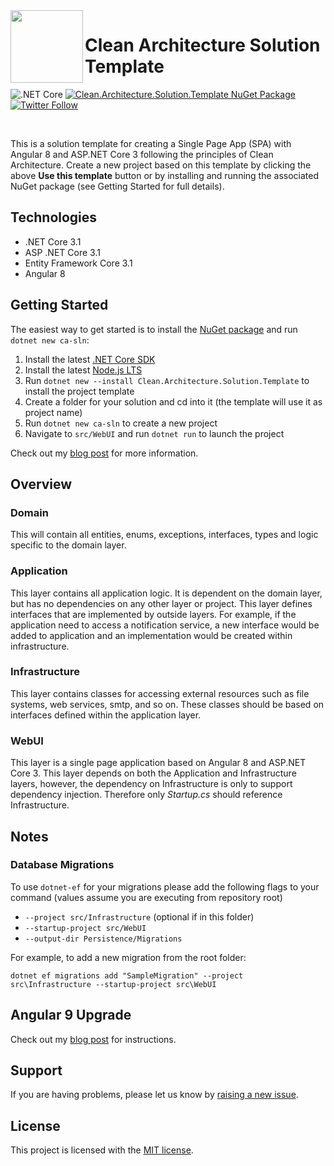  <img align="left" width="116" height="116" src="https://raw.githubusercontent.com/jasontaylordev/CleanArchitecture/master/.github/icon.png" />
 
 # Clean Architecture Solution Template
![.NET Core](https://github.com/jasontaylordev/CleanArchitecture/workflows/.NET%20Core/badge.svg) [![Clean.Architecture.Solution.Template NuGet Package](https://img.shields.io/badge/nuget-1.0.6-blue)](https://www.nuget.org/packages/Clean.Architecture.Solution.Template)
[![Twitter Follow](https://img.shields.io/twitter/follow/jasontaylordev.svg?style=social&label=Follow)](https://twitter.com/jasontaylordev)

<br/>

This is a solution template for creating a Single Page App (SPA) with Angular 8 and ASP.NET Core 3 following the principles of Clean Architecture. Create a new project based on this template by clicking the above **Use this template** button or by installing and running the associated NuGet package (see Getting Started for full details). 


## Technologies
* .NET Core 3.1
* ASP .NET Core 3.1
* Entity Framework Core 3.1
* Angular 8

## Getting Started

The easiest way to get started is to install the [NuGet package](https://www.nuget.org/packages/Clean.Architecture.Solution.Template) and run `dotnet new ca-sln`:

1. Install the latest [.NET Core SDK](https://dotnet.microsoft.com/download)
2. Install the latest [Node.js LTS](https://nodejs.org/en/)
3. Run `dotnet new --install Clean.Architecture.Solution.Template` to install the project template
4. Create a folder for your solution and cd into it (the template will use it as project name)
5. Run `dotnet new ca-sln` to create a new project
6. Navigate to `src/WebUI` and run `dotnet run` to launch the project

Check out my [blog post](https://jasontaylor.dev/clean-architecture-getting-started/) for more information.

## Overview

### Domain

This will contain all entities, enums, exceptions, interfaces, types and logic specific to the domain layer.


### Application

This layer contains all application logic. It is dependent on the domain layer, but has no dependencies on any other layer or project. This layer defines interfaces that are implemented by outside layers. For example, if the application need to access a notification service, a new interface would be added to application and an implementation would be created within infrastructure.


### Infrastructure

This layer contains classes for accessing external resources such as file systems, web services, smtp, and so on. These classes should be based on interfaces defined within the application layer.

### WebUI

This layer is a single page application based on Angular 8 and ASP.NET Core 3. This layer depends on both the Application and Infrastructure layers, however, the dependency on Infrastructure is only to support dependency injection. Therefore only *Startup.cs* should reference Infrastructure.

## Notes

### Database Migrations

To use `dotnet-ef` for your migrations please add the following flags to your command (values assume you are executing from repository root)

- `--project src/Infrastructure` (optional if in this folder)
- `--startup-project src/WebUI`
- `--output-dir Persistence/Migrations`

For example, to add a new migration from the root folder:

 `dotnet ef migrations add "SampleMigration" --project src\Infrastructure --startup-project src\WebUI`
 
## Angular 9 Upgrade

Check out my [blog post](https://jasontaylor.dev/asp-net-core-angular-9-upgrade/) for instructions.

## Support

If you are having problems, please let us know by [raising a new issue](https://github.com/jasontaylordev/CleanArchitecture/issues/new/choose).

## License

This project is licensed with the [MIT license](LICENSE).
